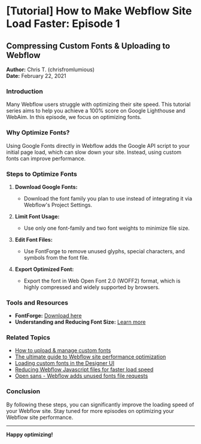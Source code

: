 # [Tutorial] How to Make Webflow Site Load Faster: Episode 1

## Compressing Custom Fonts & Uploading to Webflow

**Author:** Chris T. (chrisfromlumious)  
**Date:** February 22, 2021

### Introduction
Many Webflow users struggle with optimizing their site speed. This tutorial series aims to help you achieve a 100% score on Google Lighthouse and WebAim. In this episode, we focus on optimizing fonts.

### Why Optimize Fonts?
Using Google Fonts directly in Webflow adds the Google API script to your initial page load, which can slow down your site. Instead, using custom fonts can improve performance.

### Steps to Optimize Fonts

1. **Download Google Fonts:**
   - Download the font family you plan to use instead of integrating it via Webflow's Project Settings.

2. **Limit Font Usage:**
   - Use only one font-family and two font weights to minimize file size.

3. **Edit Font Files:**
   - Use FontForge to remove unused glyphs, special characters, and symbols from the font file.

4. **Export Optimized Font:**
   - Export the font in Web Open Font 2.0 (WOFF2) format, which is highly compressed and widely supported by browsers.

### Tools and Resources
- **FontForge:** [Download here](http://bit.ly/3jSeJvi)
- **Understanding and Reducing Font Size:** [Learn more](http://bit.ly/2ZiUH40)

### Related Topics
- [How to upload & manage custom fonts](https://forum.webflow.com/t/how-to-upload-manage-custom-fonts/7480)
- [The ultimate guide to Webflow site performance optimization](https://forum.webflow.com/t/the-ultimate-guide-to-webflow-site-performance-optimization/3018)
- [Loading custom fonts in the Designer UI](https://forum.webflow.com/t/loading-custom-fonts-supporting-that-in-the-designer-ui/1062)
- [Reducing Webflow Javascript files for faster load speed](https://forum.webflow.com/t/reducing-the-webflow-javascript-files-for-faster-load-speed/512)
- [Open sans - Webflow adds unused fonts file requests](https://forum.webflow.com/t/open-sans-webflow-adds-unused-fonts-file-requests/14362)

### Conclusion
By following these steps, you can significantly improve the loading speed of your Webflow site. Stay tuned for more episodes on optimizing your Webflow site performance.

---

**Happy optimizing!**